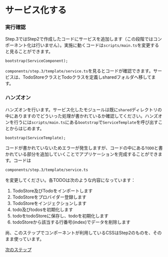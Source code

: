 # サービス化する

### 実行確認

Step.3ではStep2で作成したコードにサービスを追加します（この段階ではコンポーネント化は行いません）。実施に動くコードは`scripts/main.ts`を変更すると見ることができます。

```typscript
bootstrap(ServiceComponent);
```

`components/step.3/template/service.ts`を見るとコードが確認できます。サービスは、TodoStoreクラスとTodoクラスを定義しsharedフォルダへ移してます。

### ハンズオン

ハンズオンを行います。サービス化したモジュールは既に`shared`ディレクトリの中にありますのでどういった処理が書かれているか確認してください。ハンズオンを行うには`scripts/main.ts`にある`bootstrap`で`ServiceTemplate`を呼び出すことからはじめます。

```typscript
bootstrap(ServiceTemplate);
```

コードが書かれていないためエラーが発生しますが、コードの中にある`TODO`と書かれている部分を追加していくことでアプリケーションを完成することができます。コードは

```bash
components/step.3/template/service.ts
```

を変更してください。各TODOは次のような内容になっています：

1. TodoStore及びTodoをインポートします
2. TodoStoreをプロバイダー登録します
3. TodoStoreをインジェクションします
4. todo及びtodosを初期化します
5. todoをtodoStoreに保存し、todoを初期化します
6. todoStoreから該当する行番号(index)でデータを削除します

尚、このステップでコンポーネントが利用しているCSSはStep2のものを、そのまま使っています。

[次のステップ](../step.4)
